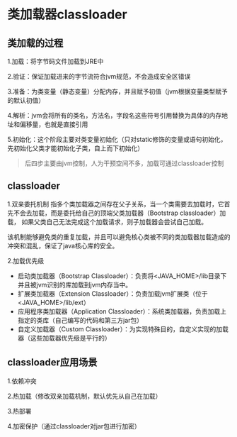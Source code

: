 # 类加载器classloader

## 类加载的过程
1.加载：将字节码文件加载到JRE中

2.验证：保证加载进来的字节流符合jvm规范，不会造成安全区错误

3.准备：为类变量（静态变量）分配内存，并且赋予初值（jvm根据变量类型赋予的默认初值）

4.解析：jvm会将所有的类名，方法名，字段名这些符号引用替换为具体的内存地址和偏移量，也就是直接引用

5.初始化：这个阶段主要对类变量初始化（只对static修饰的变量或语句初始化，先初始化父类才能初始化子类，自上而下初始化）

> 后四步主要由jvm控制，人为干预空间不多，加载可通过classloader控制

## classloader
1.双亲委托机制
指多个类加载器之间存在父子关系，当一个类需要去加载时，它首先不会去加载，而是委托给自己的顶端父类加载器（Bootstrap classloader）加载，
如果父类自己无法完成这个加载请求，则子加载器会尝试自己加载。

该机制能够避免类的重复加载，并且可以避免核心类被不同的类加载器加载造成的冲突和混乱，保证了java核心库的安全。

2.加载优先级

- 启动类加载器（Bootstrap Classloader）：负责将<JAVA_HOME>/lib目录下并且被jvm识别的库加载到jvm内存当中。
- 扩展类加载器（Extension Classloader）：负责加载jvm扩展类（位于<JAVA_HOME>/lib/ext）
- 应用程序类加载器（Application Classloader）：系统类加载器，负责加载<classpath>上指定的类库（自己编写的代码和第三方jar包）
- 自定义加载器（Custom Classloader）：为实现特殊目的，自定义实现的加载器（这些加载器优先级是平行的）
  
## classloader应用场景 
  1.依赖冲突
  
  2.热加载（修改双亲加载机制，默认优先从自己在加载）
  
  3.热部署
  
  4.加密保护（通过classloader对jar包进行加密）



